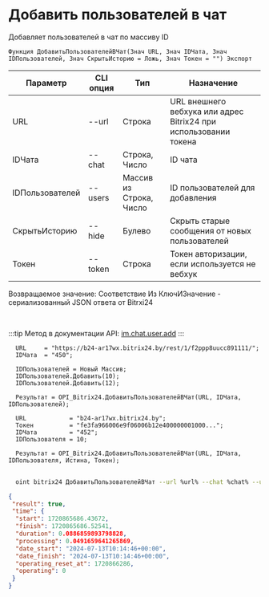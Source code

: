 ﻿---
sidebar_position: 5
---

# Добавить пользователей в чат
 Добавляет пользователей в чат по массиву ID



`Функция ДобавитьПользователейВЧат(Знач URL, Знач IDЧата, Знач IDПользователей, Знач СкрытьИсторию = Ложь, Знач Токен = "") Экспорт`

  | Параметр | CLI опция | Тип | Назначение |
  |-|-|-|-|
  | URL | --url | Строка | URL внешнего вебхука или адрес Bitrix24 при использовании токена |
  | IDЧата | --chat | Строка, Число | ID чата |
  | IDПользователей | --users | Массив из Строка, Число | ID пользователей для добавления |
  | СкрытьИсторию | --hide | Булево | Скрыть старые сообщения от новых пользователей |
  | Токен | --token | Строка | Токен авторизации, если используется не вебхук |

  
  Возвращаемое значение:   Соответствие Из КлючИЗначение - сериализованный JSON ответа от Bitrxi24

<br/>

:::tip
Метод в документации API: [im.chat.user.add](https://dev.1c-bitrix.ru/learning/course/?COURSE_ID=93&LESSON_ID=12097)
:::
<br/>


```bsl title="Пример кода"
  URL     = "https://b24-ar17wx.bitrix24.by/rest/1/f2ppp8uucc891111/";
  IDЧата  = "450";
  
  IDПользователей = Новый Массив;
  IDПользователей.Добавить(10);
  IDПользователей.Добавить(12);
  
  Результат = OPI_Bitrix24.ДобавитьПользователейВЧат(URL, IDЧата, IDПользователей);
  
  URL            = "b24-ar17wx.bitrix24.by";
  Токен          = "fe3fa966006e9f06006b12e400000001000...";
  IDЧата         = "452";
  IDПользователя = 10;
  
  Результат = OPI_Bitrix24.ДобавитьПользователейВЧат(URL, IDЧата, IDПользователя, Истина, Токен);
```
        


```sh title="Пример команды CLI"
    
  oint bitrix24 ДобавитьПользователейВЧат --url %url% --chat %chat% --users %users% --hide %hide% --token %token%

```

```json title="Результат"
{
 "result": true,
 "time": {
  "start": 1720865686.43672,
  "finish": 1720865686.52541,
  "duration": 0.0886859893798828,
  "processing": 0.0491659641265869,
  "date_start": "2024-07-13T10:14:46+00:00",
  "date_finish": "2024-07-13T10:14:46+00:00",
  "operating_reset_at": 1720866286,
  "operating": 0
 }
}
```
